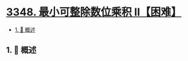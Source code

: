 # [3348. 最小可整除数位乘积 II【困难】](https://github.com/tnotesjs/TNotes.leetcode/tree/main/notes/3348.%20%E6%9C%80%E5%B0%8F%E5%8F%AF%E6%95%B4%E9%99%A4%E6%95%B0%E4%BD%8D%E4%B9%98%E7%A7%AF%20II%E3%80%90%E5%9B%B0%E9%9A%BE%E3%80%91)

<!-- region:toc -->

- [1. 📝 概述](#1--概述)

<!-- endregion:toc -->

## 1. 📝 概述
